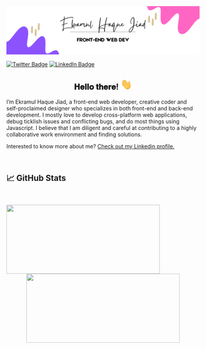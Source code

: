 [![Jiad's GitHub Banner](./GitHubHeader.png)]()

[![Twitter Badge](https://img.shields.io/badge/Twitter-Profile-informational?style=flat&logo=twitter&logoColor=white&color=1CA2F1)](https://twitter.com/CalmJiad)
[![LinkedIn Badge](https://img.shields.io/badge/LinkedIn-Profile-informational?style=flat&logo=linkedin&logoColor=white&color=0D76A8)](https://www.linkedin.com/in/CalmJiad)


<h2 align="center">
 𝐇𝐞𝐥𝐥𝐨 𝐭𝐡𝐞𝐫𝐞! <Fellow Programmaers /> <img src="https://github.com/ABSphreak/ABSphreak/blob/master/gifs/Hi.gif" width="30px">
</h2>

I’m Ekramul Haque Jiad, a front-end web developer, creative coder and self-proclaimed designer who specializes in both front-end and back-end development. I mostly love to develop cross-platform web applications, debug ticklish issues and conflicting bugs, and do most things using Javascript. I believe that I am diligent and careful at contributing to a highly collaborative work environment and finding solutions. 

Interested to know more about me? [Check out my Linkedin profile.](https://www.linkedin.com/in/CalmJiad)

<br>

## &#x1f4c8; GitHub Stats

<br>

<p align="center">
<a href="https://github.com/calmjiad">
  <img align="left" height="180em" width="400em" src="https://github-readme-stats-eight-theta.vercel.app/api?username=calmjiad&show_icons=true&theme=gotham&include_all_commits=true&count_private=true"/>
  <img align="rightt" height="180em" width="400em" src="https://github-readme-stats-eight-theta.vercel.app/api/top-langs/?username=calmjiad&layout=compact&langs_count=10&theme=gotham"/>
</a>
</p>
